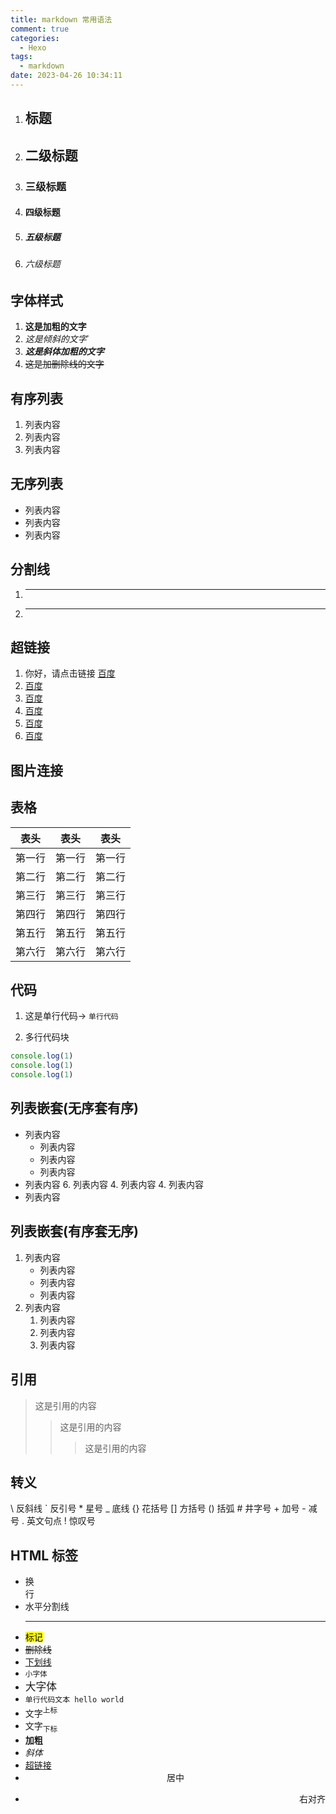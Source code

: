 ```yaml
---
title: markdown 常用语法
comment: true
categories:
  - Hexo
tags:
  - markdown
date: 2023-04-26 10:34:11
---
```


1. ## 标题
2. ## 二级标题
3. ### 三级标题
4. #### 四级标题
5. ##### 五级标题
6. ###### 六级标题

## 字体样式

1. **这是加粗的文字**
2. _这是倾斜的文字_`
3. **_这是斜体加粗的文字_**
4. ~~这是加删除线的文字~~

## 有序列表

1. 列表内容
2. 列表内容
3. 列表内容

## 无序列表

- 列表内容
- 列表内容
- 列表内容

## 分割线

1. ***
2. ---

## 超链接

1. 你好，请点击链接 [百度](http://baidu.com)
1.  [百度](http://baidu.com)
1.  [百度](http://baidu.com)
1.  [百度](http://baidu.com)
1.  [百度](http://baidu.com)
1.  [百度](http://baidu.com)

## 图片连接

## 表格
| 表头   | 表头  | 表头   |
| ------| ------| ------|
| 第一行 | 第一行 | 第一行 |
| 第二行 | 第二行 | 第二行 |
| 第三行 | 第三行 | 第三行 |
| 第四行 | 第四行 | 第四行 |
| 第五行 | 第五行 | 第五行 |
| 第六行 | 第六行 | 第六行 |

## 代码
1. 这是单行代码-> ` 单行代码 `

2. 多行代码块

```javaScript
console.log(1)
console.log(1)
console.log(1)
```
## 列表嵌套(无序套有序)
- 列表内容
    + 列表内容
    + 列表内容
    + 列表内容
- 列表内容
    6. 列表内容
    4. 列表内容
    4. 列表内容
- 列表内容

## 列表嵌套(有序套无序)
1. 列表内容
    - 列表内容
    - 列表内容
    - 列表内容
2. 列表内容
    1. 列表内容
    2. 列表内容
    3. 列表内容

## 引用
>这是引用的内容
>>这是引用的内容
>>>这是引用的内容

## 转义
\\   反斜线
\`   反引号
\*   星号
\_   底线
\{}  花括号
\[]  方括号
\()  括弧
\#   井字号
\+   加号
\-   减号
\.   英文句点
\!   惊叹号

## HTML 标签
* 换<br/>行
* 水平分割线<hr/>
* <mark>标记</mark>
* <del>删除线</del>
* <u>下划线</u>
* <small>小字体</small>
* <big>大字体</big>
* <code>单行代码文本 hello world</code>
* 文字<sup>上标</sup>
* 文字<sub>下标</sub>
* <b>加粗</b>
* <i>斜体</i>
* <a href="http://www.baidu.com" target="_blank">超链接</a>
* <center>居中</center>
* <p align=right>右对齐</p>